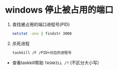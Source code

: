 # windows 停止被占用的端口

1. 查找被占用的端口进程号(PID)

   ```bash
   netstat -ano | findstr 3000
   ```

2. 杀死进程

   ```bash
   taskkill /F /PID+对应的进程号
   ```

* 查看taskkill帮助 `TASKKILL /?` (不区分大小写)